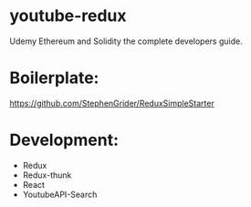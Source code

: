 # youtube-redux
Udemy Ethereum and Solidity the complete developers guide.
# Boilerplate:
https://github.com/StephenGrider/ReduxSimpleStarter

# Development:

- Redux
- Redux-thunk
- React
- YoutubeAPI-Search

